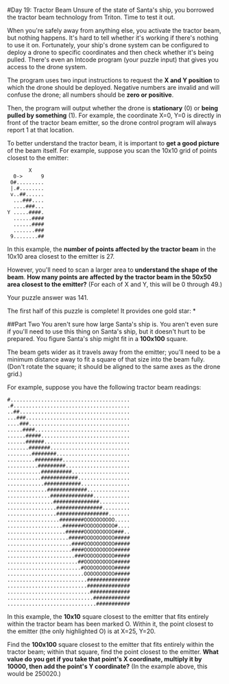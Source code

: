 #Day 19: Tractor Beam
Unsure of the state of Santa's ship, you borrowed the tractor beam technology from Triton. Time to test it out.

When you're safely away from anything else, you activate the tractor beam, but nothing happens. It's hard to 
tell whether it's working if there's nothing to use it on. Fortunately, your ship's drone system can be configured 
to deploy a drone to specific coordinates and then check whether it's being pulled. There's even an Intcode program 
(your puzzle input) that gives you access to the drone system.

The program uses two input instructions to request the **X and Y position** to which the drone should be deployed. 
Negative numbers are invalid and will confuse the drone; all numbers should be **zero or positive**.

Then, the program will output whether the drone is **stationary** (0) or **being pulled by something** (1). For example, 
the coordinate X=0, Y=0 is directly in front of the tractor beam emitter, so the drone control program will always 
report 1 at that location.

To better understand the tractor beam, it is important to **get a good picture** of the beam itself. For example, 
suppose you scan the 10x10 grid of points closest to the emitter:
```
       X
  0->      9
 0#.........
 |.#........
 v..##......
  ...###....
  ....###...
Y .....####.
  ......####
  ......####
  .......###
 9........##
```
In this example, the **number of points affected by the tractor beam** in the 10x10 area closest to the emitter is 27.

However, you'll need to scan a larger area to **understand the shape of the beam**. **How many points are affected by 
the tractor beam in the 50x50 area closest to the emitter?** (For each of X and Y, this will be 0 through 49.)

Your puzzle answer was 141.

The first half of this puzzle is complete! It provides one gold star: *

##Part Two
You aren't sure how large Santa's ship is. You aren't even sure if you'll need to use this thing on Santa's ship, 
but it doesn't hurt to be prepared. You figure Santa's ship might fit in a **100x100** square.

The beam gets wider as it travels away from the emitter; you'll need to be a minimum distance away to fit a square 
of that size into the beam fully. (Don't rotate the square; it should be aligned to the same axes as the drone grid.)

For example, suppose you have the following tractor beam readings:
```
#.......................................
.#......................................
..##....................................
...###..................................
....###.................................
.....####...............................
......#####.............................
......######............................
.......#######..........................
........########........................
.........#########......................
..........#########.....................
...........##########...................
...........############.................
............############................
.............#############..............
..............##############............
...............###############..........
................###############.........
................#################.......
.................########OOOOOOOOOO.....
..................#######OOOOOOOOOO#....
...................######OOOOOOOOOO###..
....................#####OOOOOOOOOO#####
.....................####OOOOOOOOOO#####
.....................####OOOOOOOOOO#####
......................###OOOOOOOOOO#####
.......................##OOOOOOOOOO#####
........................#OOOOOOOOOO#####
.........................OOOOOOOOOO#####
..........................##############
..........................##############
...........................#############
............................############
.............................###########
```
In this example, the **10x10** square closest to the emitter that fits entirely within the tractor beam has been marked O. 
Within it, the point closest to the emitter (the only highlighted O) is at X=25, Y=20.

Find the **100x100** square closest to the emitter that fits entirely within the tractor beam; within that square, find 
the point closest to the emitter. **What value do you get if you take that point's X coordinate, multiply it by 10000, 
then add the point's Y coordinate?** (In the example above, this would be 250020.)
